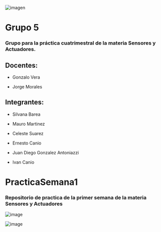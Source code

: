 ![imagen](https://user-images.githubusercontent.com/105946879/190537079-9f42c36d-94aa-41ca-be81-ac24336d6c8c.png)

# Grupo 5

### Grupo para la práctica cuatrimestral de la materia Sensores y Actuadores.

## Docentes:

- Gonzalo Vera

- Jorge Morales


## Integrantes:

- Silvana Barea

- Mauro Martinez

- Celeste Suarez

- Ernesto Canio

- Juan Diego Gonzalez Antoniazzi

- Ivan Canio


# PracticaSemana1

### Repositorio de practica de la primer semana de la materia Sensores y Actuadores

![image](https://user-images.githubusercontent.com/84986194/188350512-fd45d679-2f56-4769-9a6d-84e195238634.png)

![image](https://user-images.githubusercontent.com/84986194/188350680-0df3c7dc-338a-42e5-8f8a-2426781223c9.png)


 

